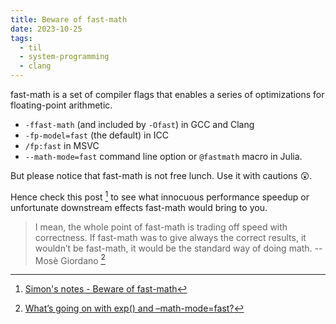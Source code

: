 ```yaml
---
title: Beware of fast-math
date: 2023-10-25
tags:
  - til
  - system-programming
  - clang
---
```


fast-math is a set of compiler flags that enables a series of optimizations for
floating-point arithmetic.

- `-ffast-math` (and included by `-Ofast`) in GCC and Clang
- `-fp-model=fast` (the default) in ICC
- `/fp:fast` in MSVC
- `--math-mode=fast` command line option or `@fastmath` macro in Julia.

But please notice that fast-math is not free lunch. Use it with cautions 😲.

Hence check this post [^simon] to see what innocuous performance speedup or
unfortunate downstream effects fast-math would bring to you.

> I mean, the whole point of fast-math is trading off speed with correctness. If
> fast-math was to give always the correct results, it wouldn’t be fast-math, it
> would be the standard way of doing math. -- Mosè Giordano [^giordano]

[^simon]: [Simon's notes - Beware of fast-math](https://simonbyrne.github.io/notes/fastmath/)
[^giordano]: [What’s going on with exp() and –math-mode=fast?](https://discourse.julialang.org/t/whats-going-on-with-exp-and-math-mode-fast/64619/7)

